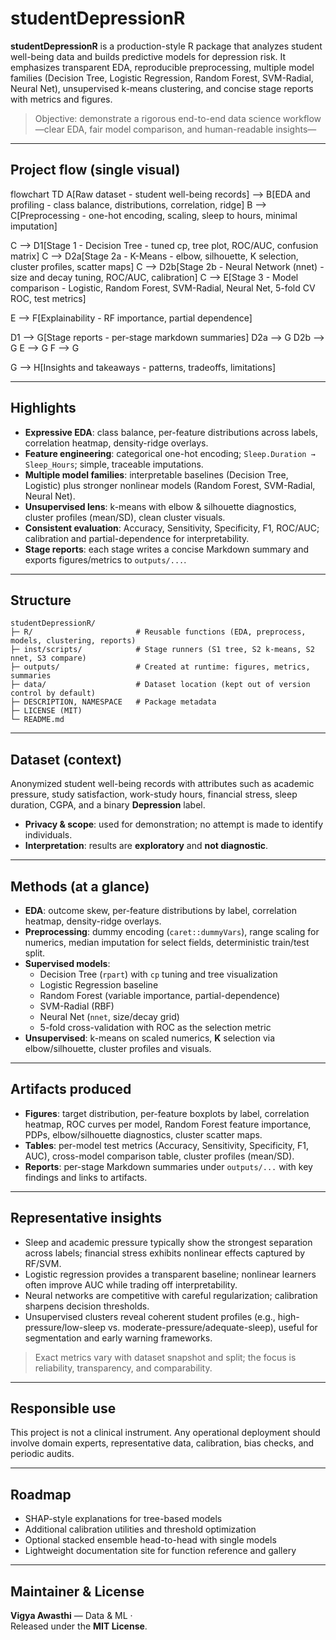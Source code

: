 # studentDepressionR

**studentDepressionR** is a production-style R package that analyzes student well-being data and builds predictive models for depression risk. It emphasizes transparent EDA, reproducible preprocessing, multiple model families (Decision Tree, Logistic Regression, Random Forest, SVM-Radial, Neural Net), unsupervised k-means clustering, and concise stage reports with metrics and figures.

> Objective: demonstrate a rigorous end-to-end data science workflow—clear EDA, fair model comparison, and human-readable insights—

---

## Project flow (single visual)

flowchart TD
  A[Raw dataset - student well-being records] --> B[EDA and profiling - class balance, distributions, correlation, ridge]
  B --> C[Preprocessing - one-hot encoding, scaling, sleep to hours, minimal imputation]

  C --> D1[Stage 1 - Decision Tree - tuned cp, tree plot, ROC/AUC, confusion matrix]
  C --> D2a[Stage 2a - K-Means - elbow, silhouette, K selection, cluster profiles, scatter maps]
  C --> D2b[Stage 2b - Neural Network (nnet) - size and decay tuning, ROC/AUC, calibration]
  C --> E[Stage 3 - Model comparison - Logistic, Random Forest, SVM-Radial, Neural Net, 5-fold CV ROC, test metrics]

  E --> F[Explainability - RF importance, partial dependence]

  D1 --> G[Stage reports - per-stage markdown summaries]
  D2a --> G
  D2b --> G
  E --> G
  F --> G

  G --> H[Insights and takeaways - patterns, tradeoffs, limitations]



---

## Highlights

- **Expressive EDA**: class balance, per-feature distributions across labels, correlation heatmap, density-ridge overlays.  
- **Feature engineering**: categorical one-hot encoding; `Sleep.Duration → Sleep_Hours`; simple, traceable imputations.  
- **Multiple model families**: interpretable baselines (Decision Tree, Logistic) plus stronger nonlinear models (Random Forest, SVM-Radial, Neural Net).  
- **Unsupervised lens**: k-means with elbow & silhouette diagnostics, cluster profiles (mean/SD), clean cluster visuals.  
- **Consistent evaluation**: Accuracy, Sensitivity, Specificity, F1, ROC/AUC; calibration and partial-dependence for interpretability.  
- **Stage reports**: each stage writes a concise Markdown summary and exports figures/metrics to `outputs/...`.

---

## Structure

```
studentDepressionR/
├─ R/                       # Reusable functions (EDA, preprocess, models, clustering, reports)
├─ inst/scripts/            # Stage runners (S1 tree, S2 k-means, S2 nnet, S3 compare)
├─ outputs/                 # Created at runtime: figures, metrics, summaries
├─ data/                    # Dataset location (kept out of version control by default)
├─ DESCRIPTION, NAMESPACE   # Package metadata
├─ LICENSE (MIT)
└─ README.md
```

---

## Dataset (context)

Anonymized student well-being records with attributes such as academic pressure, study satisfaction, work-study hours, financial stress, sleep duration, CGPA, and a binary **Depression** label.

- **Privacy & scope**: used for demonstration; no attempt is made to identify individuals.  
- **Interpretation**: results are **exploratory** and **not diagnostic**.

---

## Methods (at a glance)

- **EDA**: outcome skew, per-feature distributions by label, correlation heatmap, density-ridge overlays.  
- **Preprocessing**: dummy encoding (`caret::dummyVars`), range scaling for numerics, median imputation for select fields, deterministic train/test split.  
- **Supervised models**:
  - Decision Tree (`rpart`) with `cp` tuning and tree visualization  
  - Logistic Regression baseline  
  - Random Forest (variable importance, partial-dependence)  
  - SVM-Radial (RBF)  
  - Neural Net (`nnet`, size/decay grid)  
  - 5-fold cross-validation with ROC as the selection metric  
- **Unsupervised**: k-means on scaled numerics, **K** selection via elbow/silhouette, cluster profiles and visuals.  

---

## Artifacts produced

- **Figures**: target distribution, per-feature boxplots by label, correlation heatmap, ROC curves per model, Random Forest feature importance, PDPs, elbow/silhouette diagnostics, cluster scatter maps.  
- **Tables**: per-model test metrics (Accuracy, Sensitivity, Specificity, F1, AUC), cross-model comparison table, cluster profiles (mean/SD).  
- **Reports**: per-stage Markdown summaries under `outputs/...` with key findings and links to artifacts.

---

## Representative insights

- Sleep and academic pressure typically show the strongest separation across labels; financial stress exhibits nonlinear effects captured by RF/SVM.  
- Logistic regression provides a transparent baseline; nonlinear learners often improve AUC while trading off interpretability.  
- Neural networks are competitive with careful regularization; calibration sharpens decision thresholds.  
- Unsupervised clusters reveal coherent student profiles (e.g., high-pressure/low-sleep vs. moderate-pressure/adequate-sleep), useful for segmentation and early warning frameworks.

> Exact metrics vary with dataset snapshot and split; the focus is reliability, transparency, and comparability.

---

## Responsible use

This project is not a clinical instrument. Any operational deployment should involve domain experts, representative data, calibration, bias checks, and periodic audits.

---

## Roadmap

- SHAP-style explanations for tree-based models  
- Additional calibration utilities and threshold optimization  
- Optional stacked ensemble head-to-head with single models  
- Lightweight documentation site for function reference and gallery

---

## Maintainer & License

**Vigya Awasthi** — Data & ML ·  
Released under the **MIT License**.
